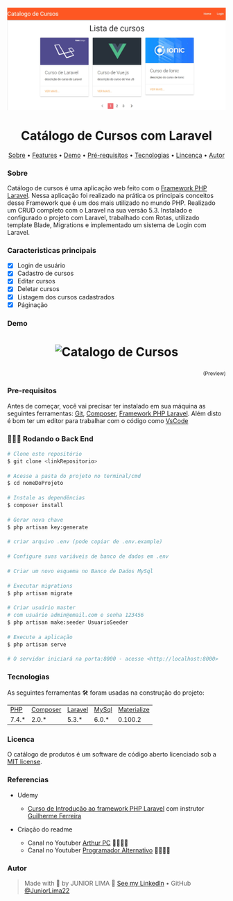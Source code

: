 <p align="center">
    <img alt="Readme" title="Readme GIF" src="./public/img/banner.png" />
</p>

<h1 align="center"> Catálogo de Cursos com Laravel</h1>

<p align="center">
    <a href="#sobre">Sobre</a> • 
    <a href="#features">Features</a> • 
    <a href="#demo">Demo</a> • 
    <a href="#pre-requisitos">Pré-requisitos</a> • 
    <a href="#tecnologias">Tecnologias</a> • 
    <a href="#licenca">Lincença</a> • 
    <a href="#autor">Autor</a> 
</p>

### Sobre

Catálogo de cursos é uma aplicação web feito com o [Framework PHP Laravel](https://laravel.com/). Nessa aplicação foi realizado na prática os principais conceitos desse Framework que é um dos mais utilizado no mundo PHP. Realizado um CRUD completo com o Laravel na sua versão 5.3. Instalado e configurado o projeto com Laravel, trabalhado com Rotas, utilizado template Blade, Migrations e implementado um sistema de Login com Laravel.

### Caracteristicas principais

- [x] Login de usuário
- [x] Cadastro de cursos
- [x] Editar cursos
- [x] Deletar cursos
- [x] Listagem dos cursos cadastrados
- [x] Páginação

### Demo
<h1 align="center">
    <img alt="Catalogo de Cursos" title="Catalogo de Cursos" src="./public/img/demo.gif" />
</h1>

<p align="right">
<sub>(Preview)</sub>
</p>

### Pre-requisitos

Antes de começar, você vai precisar ter instalado em sua máquina as seguintes ferramentas: [Git](https://git-scm.com/), [Composer](https://getcomposer.org/), [Framework PHP Laravel](https://laravel.com/). Além disto é bom ter um editor para trabalhar com o código como [VsCode](https://code.visualstudio.com/)

### 👨🏻‍💻 Rodando o Back End

```bash
# Clone este repositório
$ git clone <linkRepositorio>

# Acesse a pasta do projeto no terminal/cmd
$ cd nomeDoProjeto

# Instale as dependências
$ composer install

# Gerar nova chave
$ php artisan key:generate

# criar arquivo .env (pode copiar de .env.example)

# Configure suas variáveis ​​de banco de dados em .env

# Criar um novo esquema no Banco de Dados MySql

# Executar migrations
$ php artisan migrate

# Criar usuário master 
# com usuário admin@email.com e senha 123456
$ php artisan make:seeder UsuarioSeeder

# Execute a aplicação
$ php artisan serve

# O servidor iniciará na porta:8000 - acesse <http://localhost:8000>
```
### Tecnologias

As seguintes ferramentas 🛠 foram usadas na construção do projeto:

<table>
    <tr>
        <td><a href="https://www.php.net/">PHP</a></td>
        <td><a href="https://getcomposer.org/"> Composer</a></td>
        <td><a href="https://laravel.com/">Laravel</a></td>
        <td><a href="https://www.mysql.com/">MySql</a></td>
        <td><a href="https://materializecss.com/">Materialize</a></td>
    </tr>
    <tr>
        <td>7.4.*</td>
        <td>2.0.*</td>
        <td>5.3.*</td>
        <td>6.0.*</td>
        <td>0.100.2</td>
    </tr>
</table>

### Licenca

O catálogo de produtos é um software de código aberto licenciado sob a [MIT license](http://opensource.org/licenses/MIT).

### Referencias

- Udemy

    - [Curso de Introdução ao framework PHP Laravel](https://www.udemy.com/share/101wM23@u-4bc3KSkVgsb-40OxE3AeUg-Trs17MknY8WPJIqRwmX2MQFLbZs8ayDw0X52ml0/) com instrutor [Guilherme Ferreira](https://www.udemy.com/user/guilherme-ferreira-4/)
- Criação do readme
    - Canal no Youtuber [Arthur PC](https://youtu.be/hzXNrOTM3VY) 👏🏻👏🏻
    - Canal no Youtuber [Programador Alternativo](https://youtu.be/HJ16WEmOWTw) 👏🏻👏🏻

### Autor

> Made with 💙 by JUNIOR LIMA 👋 [See my LinkedIn](https://www.linkedin.com/in/junior-lima-495108208/) • GitHub [@JuniorLima22](https://github.com/JuniorLima22)
